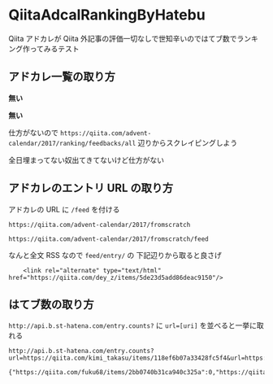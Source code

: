 # QiitaAdcalRankingByHatebu

Qiita アドカレが Qiita 外記事の評価一切なしで世知辛いのではてブ数でランキング作ってみるテスト

## アドカレ一覧の取り方

**無い**

**無い**

仕方がないので `https://qiita.com/advent-calendar/2017/ranking/feedbacks/all` 辺りからスクレイピングしよう

全日埋まってない奴出てきてないけど仕方がない

## アドカレのエントリ URL の取り方

アドカレの URL に `/feed` を付ける

```before
https://qiita.com/advent-calendar/2017/fromscratch
```

```after
https://qiita.com/advent-calendar/2017/fromscratch/feed
```

なんと全文 RSS なので `feed/entry/` の 下記辺りから取ると良さげ

```url
    <link rel="alternate" type="text/html" href="https://qiita.com/dey_z/items/5de23d5add86deac9150"/>
```

## はてブ数の取り方

`http://api.b.st-hatena.com/entry.counts?` に `url=[uri]` を並べると一挙に取れる

```request
http://api.b.st-hatena.com/entry.counts?url=https://qiita.com/kimi_takasu/items/118ef6b07a33428fc5f4&url=https://qiita.com/fuku68/items/2bb0740b31ca940c325a
```

```result
{"https://qiita.com/fuku68/items/2bb0740b31ca940c325a":0,"https://qiita.com/kimi_takasu/items/118ef6b07a33428fc5f4":4}
```
